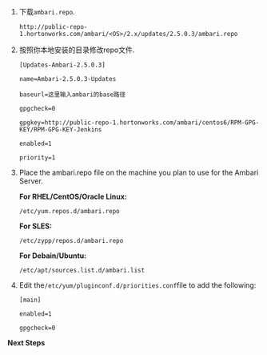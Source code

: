 1. 下载`ambari.repo`.

   ```
   http://public-repo-1.hortonworks.com/ambari/<OS>/2.x/updates/2.5.0.3/ambari.repo
   ```

2. 按照你本地安装的目录修改repo文件.

   ```
   [Updates-Ambari-2.5.0.3]
   ```

   ```
   name=Ambari-2.5.0.3-Updates
   ```

   ```
   baseurl=这里输入ambari的base路径
   ```

   ```
   gpgcheck=0
   ```

   ```
   gpgkey=http://public-repo-1.hortonworks.com/ambari/centos6/RPM-GPG-KEY/RPM-GPG-KEY-Jenkins
   ```

   ```
   enabled=1
   ```

   ```
   priority=1
   ```

3. Place the ambari.repo file on the machine you plan to use for the Ambari Server.

   **For RHEL/CentOS/Oracle Linux:**

   ```
   /etc/yum.repos.d/ambari.repo
   ```

   **For SLES:**

   ```
   /etc/zypp/repos.d/ambari.repo
   ```

   **For Debain/Ubuntu:**

   ```
   /etc/apt/sources.list.d/ambari.list
   ```

4. Edit the`/etc/yum/pluginconf.d/priorities.conf`file to add the following:

   ```
   [main]
   ```

   ```
   enabled=1
   ```

   ```
   gpgcheck=0
   ```

**Next Steps**


